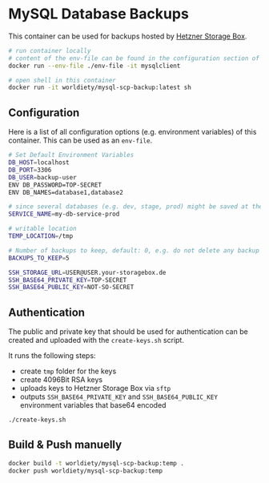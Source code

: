 # MySQL Database Backups

This container can be used for backups hosted by [Hetzner Storage Box](https://www.hetzner.com/de/storage/storage-box).

```bash
# run container locally 
# content of the env-file can be found in the configuration section of this README
docker run --env-file ./env-file -it mysqlclient 

# open shell in this container
docker run -it worldiety/mysql-scp-backup:latest sh
```

## Configuration

Here is a list of all configuration options (e.g. environment variables) of this container.
This can be used as an `env-file`.

```bash
# Set Default Environment Variables
DB_HOST=localhost
DB_PORT=3306
DB_USER=backup-user
ENV DB_PASSWORD=TOP-SECRET
ENV DB_NAMES=database1,database2

# since several databases (e.g. dev, stage, prod) might be saved at the same destination, we must specify a unique name for each database service
SERVICE_NAME=my-db-service-prod

# writable location
TEMP_LOCATION=/tmp

# Number of backups to keep, default: 0, e.g. do not delete any backup
BACKUPS_TO_KEEP=5

SSH_STORAGE_URL=USER@USER.your-storagebox.de
SSH_BASE64_PRIVATE_KEY=TOP-SECRET
SSH_BASE64_PUBLIC_KEY=NOT-SO-SECRET
```

## Authentication

The public and private key that should be used for authentication can be created and uploaded with the `create-keys.sh` script.

It runs the following steps:

* create `tmp` folder for the keys
* create 4096Bit RSA keys
* uploads keys to Hetzner Storage Box via `sftp`
* outputs `SSH_BASE64_PRIVATE_KEY` and `SSH_BASE64_PUBLIC_KEY` environment variables that base64 encoded

```bash
./create-keys.sh 
```

## Build & Push manuelly

```bash
docker build -t worldiety/mysql-scp-backup:temp .
docker push worldiety/mysql-scp-backup:temp
```
